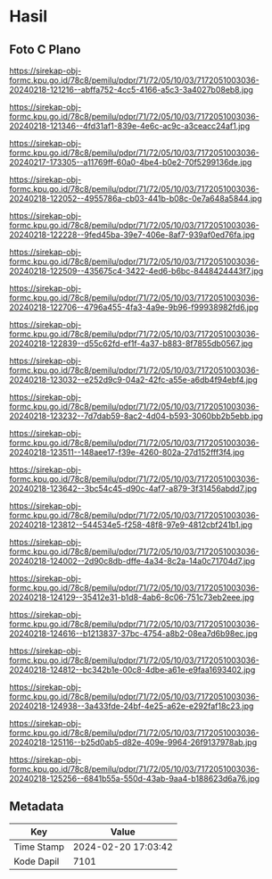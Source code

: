 # Hasil

## Foto C Plano

https://sirekap-obj-formc.kpu.go.id/78c8/pemilu/pdpr/71/72/05/10/03/7172051003036-20240218-121216--abffa752-4cc5-4166-a5c3-3a4027b08eb8.jpg

https://sirekap-obj-formc.kpu.go.id/78c8/pemilu/pdpr/71/72/05/10/03/7172051003036-20240218-121346--4fd31af1-839e-4e6c-ac9c-a3ceacc24af1.jpg

https://sirekap-obj-formc.kpu.go.id/78c8/pemilu/pdpr/71/72/05/10/03/7172051003036-20240217-173305--a11769ff-60a0-4be4-b0e2-70f5299136de.jpg

https://sirekap-obj-formc.kpu.go.id/78c8/pemilu/pdpr/71/72/05/10/03/7172051003036-20240218-122052--4955786a-cb03-441b-b08c-0e7a648a5844.jpg

https://sirekap-obj-formc.kpu.go.id/78c8/pemilu/pdpr/71/72/05/10/03/7172051003036-20240218-122228--9fed45ba-39e7-406e-8af7-939af0ed76fa.jpg

https://sirekap-obj-formc.kpu.go.id/78c8/pemilu/pdpr/71/72/05/10/03/7172051003036-20240218-122509--435675c4-3422-4ed6-b6bc-8448424443f7.jpg

https://sirekap-obj-formc.kpu.go.id/78c8/pemilu/pdpr/71/72/05/10/03/7172051003036-20240218-122706--4796a455-4fa3-4a9e-9b96-f99938982fd6.jpg

https://sirekap-obj-formc.kpu.go.id/78c8/pemilu/pdpr/71/72/05/10/03/7172051003036-20240218-122839--d55c62fd-ef1f-4a37-b883-8f7855db0567.jpg

https://sirekap-obj-formc.kpu.go.id/78c8/pemilu/pdpr/71/72/05/10/03/7172051003036-20240218-123032--e252d9c9-04a2-42fc-a55e-a6db4f94ebf4.jpg

https://sirekap-obj-formc.kpu.go.id/78c8/pemilu/pdpr/71/72/05/10/03/7172051003036-20240218-123232--7d7dab59-8ac2-4d04-b593-3060bb2b5ebb.jpg

https://sirekap-obj-formc.kpu.go.id/78c8/pemilu/pdpr/71/72/05/10/03/7172051003036-20240218-123511--148aee17-f39e-4260-802a-27d152fff3f4.jpg

https://sirekap-obj-formc.kpu.go.id/78c8/pemilu/pdpr/71/72/05/10/03/7172051003036-20240218-123642--3bc54c45-d90c-4af7-a879-3f31456abdd7.jpg

https://sirekap-obj-formc.kpu.go.id/78c8/pemilu/pdpr/71/72/05/10/03/7172051003036-20240218-123812--544534e5-f258-48f8-97e9-4812cbf241b1.jpg

https://sirekap-obj-formc.kpu.go.id/78c8/pemilu/pdpr/71/72/05/10/03/7172051003036-20240218-124002--2d90c8db-dffe-4a34-8c2a-14a0c71704d7.jpg

https://sirekap-obj-formc.kpu.go.id/78c8/pemilu/pdpr/71/72/05/10/03/7172051003036-20240218-124129--35412e31-b1d8-4ab6-8c06-751c73eb2eee.jpg

https://sirekap-obj-formc.kpu.go.id/78c8/pemilu/pdpr/71/72/05/10/03/7172051003036-20240218-124616--b1213837-37bc-4754-a8b2-08ea7d6b98ec.jpg

https://sirekap-obj-formc.kpu.go.id/78c8/pemilu/pdpr/71/72/05/10/03/7172051003036-20240218-124812--bc342b1e-00c8-4dbe-a61e-e9faa1693402.jpg

https://sirekap-obj-formc.kpu.go.id/78c8/pemilu/pdpr/71/72/05/10/03/7172051003036-20240218-124938--3a433fde-24bf-4e25-a62e-e292faf18c23.jpg

https://sirekap-obj-formc.kpu.go.id/78c8/pemilu/pdpr/71/72/05/10/03/7172051003036-20240218-125116--b25d0ab5-d82e-409e-9964-26f9137978ab.jpg

https://sirekap-obj-formc.kpu.go.id/78c8/pemilu/pdpr/71/72/05/10/03/7172051003036-20240218-125256--6841b55a-550d-43ab-9aa4-b188623d6a76.jpg


## Metadata

| Key        | Value               |
| ---------- | ------------------- |
| Time Stamp | 2024-02-20 17:03:42 |
| Kode Dapil | 7101                |



